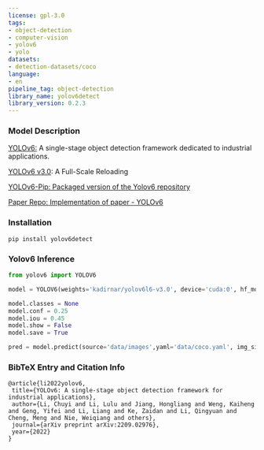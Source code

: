 ```yaml
---
license: gpl-3.0
tags:
- object-detection
- computer-vision
- yolov6
- yolo
datasets:
- detection-datasets/coco
language:
- en
pipeline_tag: object-detection
library_name: yolov6detect
library_version: 0.2.3
---
```


### Model Description
[YOLOv6:](https://arxiv.org/abs/2209.02976) A single-stage object detection framework dedicated to industrial applications.

[YOLOv6 v3.0](https://arxiv.org/abs/2301.05586): A Full-Scale Reloading
 
[YOLOv6-Pip: Packaged version of the Yolov6 repository](https://github.com/kadirnar/yolov6-pip/)

[Paper Repo: Implementation of paper - YOLOv6](https://github.com/meituan/YOLOv6/)

### Installation
```
pip install yolov6detect
```

### Yolov6 Inference
```python
from yolov6 import YOLOV6

model = YOLOV6(weights='kadirnar/yolov6l6-v3.0', device='cuda:0', hf_model=True)

model.classes = None
model.conf = 0.25
model.iou = 0.45
model.show = False
model.save = True

pred = model.predict(source='data/images',yaml='data/coco.yaml', img_size=640)
```

### BibTeX Entry and Citation Info
 ```
@article{li2022yolov6,
  title={YOLOv6: A single-stage object detection framework for industrial applications},
  author={Li, Chuyi and Li, Lulu and Jiang, Hongliang and Weng, Kaiheng and Geng, Yifei and Li, Liang and Ke, Zaidan and Li, Qingyuan and Cheng, Meng and Nie, Weiqiang and others},
  journal={arXiv preprint arXiv:2209.02976},
  year={2022}
}
```